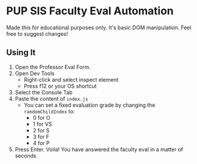 # PUP SIS Faculty Eval Automation 

Made this for educational purposes only. It's basic DOM manipulation. Feel free to suggest changes!

## Using It
1. Open the Professor Eval Form. 
2. Open Dev Tools
    - Right-click and select inspect element
    - Press f12 or your OS shortcut
3. Select the Console Tab
4. Paste the content of `index.js` 
    - You can set a fixed evaluation grade by changing the `randomChildIndex` to:
      - 0 for O
      - 1 for VS
      - 2 for S
      - 3 for F
      - 4 for P
5. Press Enter. Voila! You have answered the faculty eval in a matter of seconds 

